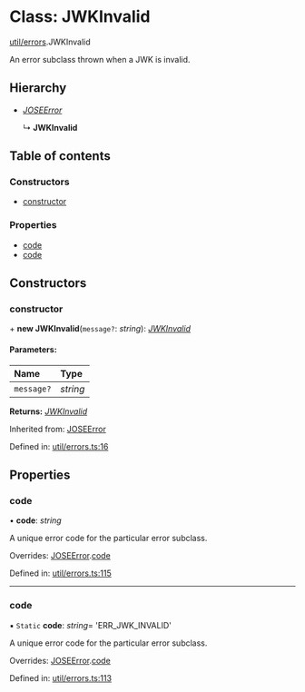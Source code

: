 # Class: JWKInvalid

[util/errors](../modules/util_errors.md).JWKInvalid

An error subclass thrown when a JWK is invalid.

## Hierarchy

* [*JOSEError*](util_errors.joseerror.md)

  ↳ **JWKInvalid**

## Table of contents

### Constructors

- [constructor](util_errors.jwkinvalid.md#constructor)

### Properties

- [code](util_errors.jwkinvalid.md#code)
- [code](util_errors.jwkinvalid.md#code)

## Constructors

### constructor

\+ **new JWKInvalid**(`message?`: *string*): [*JWKInvalid*](util_errors.jwkinvalid.md)

#### Parameters:

Name | Type |
:------ | :------ |
`message?` | *string* |

**Returns:** [*JWKInvalid*](util_errors.jwkinvalid.md)

Inherited from: [JOSEError](util_errors.joseerror.md)

Defined in: [util/errors.ts:16](https://github.com/panva/jose/blob/v3.11.4/src/util/errors.ts#L16)

## Properties

### code

• **code**: *string*

A unique error code for the particular error subclass.

Overrides: [JOSEError](util_errors.joseerror.md).[code](util_errors.joseerror.md#code)

Defined in: [util/errors.ts:115](https://github.com/panva/jose/blob/v3.11.4/src/util/errors.ts#L115)

___

### code

▪ `Static` **code**: *string*= 'ERR\_JWK\_INVALID'

A unique error code for the particular error subclass.

Overrides: [JOSEError](util_errors.joseerror.md).[code](util_errors.joseerror.md#code)

Defined in: [util/errors.ts:113](https://github.com/panva/jose/blob/v3.11.4/src/util/errors.ts#L113)
